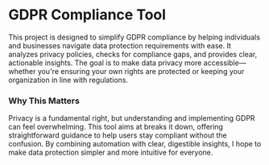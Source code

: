 # GDPR Compliance Tool
This project is designed to simplify GDPR compliance by helping individuals and businesses navigate data protection requirements with ease. It analyzes privacy policies, checks for compliance gaps, and provides clear, actionable insights. The goal is to make data privacy more accessible—whether you're ensuring your own rights are protected or keeping your organization in line with regulations.

### Why This Matters
Privacy is a fundamental right, but understanding and implementing GDPR can feel overwhelming. This tool aims at breaks it down, offering straightforward guidance to help users stay compliant without the confusion. By combining automation with clear, digestible insights, I hope to make data protection simpler and more intuitive for everyone.
